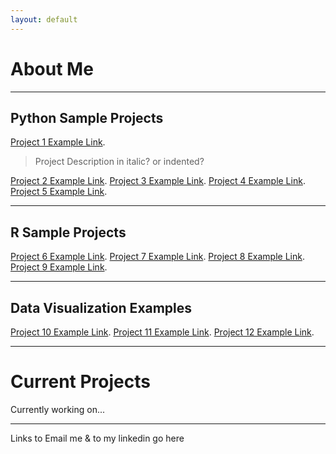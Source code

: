 ```yaml
---
layout: default
---
```

# About Me

* * *

## Python Sample Projects 

[Project 1 Example Link](./project1.html).
> Project Description in italic? or indented?

[Project 2 Example Link](./project2.html).
[Project 3 Example Link](./project3.html).
[Project 4 Example Link](./project4.html).
[Project 5 Example Link](./project5.html).

* * *

## R Sample Projects
[Project 6 Example Link](./project6.html).
[Project 7 Example Link](./project7.html).
[Project 8 Example Link](./project8.html).
[Project 9 Example Link](./project9.html).

* * *
## Data Visualization Examples
[Project 10 Example Link](./project10.html).
[Project 11 Example Link](./project11.html).
[Project 12 Example Link](./project11.html).

* * *
# Current Projects
Currently working on...

* * *

Links to Email me & to my linkedin go here
